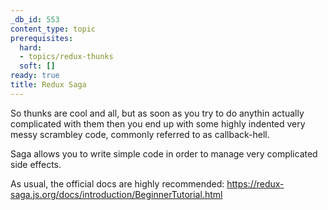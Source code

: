 ```yaml
---
_db_id: 553
content_type: topic
prerequisites:
  hard:
  - topics/redux-thunks
  soft: []
ready: true
title: Redux Saga
---
```


So thunks are cool and all, but as soon as you try to do anythin actually complicated with them then you end up with some highly indented very messy scrambley code, commonly referred to as callback-hell.

Saga allows you to write simple code in order to manage very complicated side effects.

As usual, the official docs are highly recommended:
https://redux-saga.js.org/docs/introduction/BeginnerTutorial.html